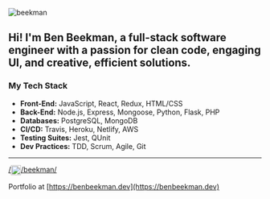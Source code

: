 <p><img align="center" src="https://github-readme-stats.vercel.app/api?username=beekman&hide=stars,issues&show_icons=true&include_all_commits=true&theme=vision-friendly-dark)" alt="beekman" /></p>

## Hi! I'm Ben Beekman, a full-stack software engineer with a passion for clean code, engaging UI, and creative, efficient solutions.

### My Tech Stack
* **Front-End:** JavaScript, React, Redux, HTML/CSS
* **Back-End:** Node.js, Express, Mongoose, Python, Flask, PHP
* **Databases:** PostgreSQL, MongoDB
* **CI/CD:** Travis, Heroku, Netlify, AWS 
* **Testing Suites:** Jest, QUnit
* **Dev Practices:** TDD, Scrum, Agile, Git
****

<a href="https://linkedin.com/in/linkedin.com/in/beekman/" target="blank">/<img align="center" src="https://cdn.jsdelivr.net/npm/simple-icons@3.0.1/icons/linkedin.svg" alt="linkedin.com/in/beekman/" height="20" width="20" />/beekman/</a>

Portfolio at [https://benbeekman.dev](https://benbeekman.dev)
